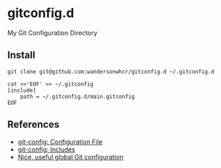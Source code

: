# gitconfig.d

My Git Configuration Directory

## Install

```
git clone git@github.com:wandersonwhcr/gitconfig.d ~/.gitconfig.d

cat <<'EOF' >> ~/.gitconfig
[include]
    path = ~/.gitconfig.d/main.gitconfig
EOF
```

## References

* [git-config: Configuration File](https://git-scm.com/docs/git-config#_configuration_file)
* [git-config: Includes](https://git-scm.com/docs/git-config#_includes)
* [Nice, useful global Git configuration](https://gist.github.com/tdd/470582)
